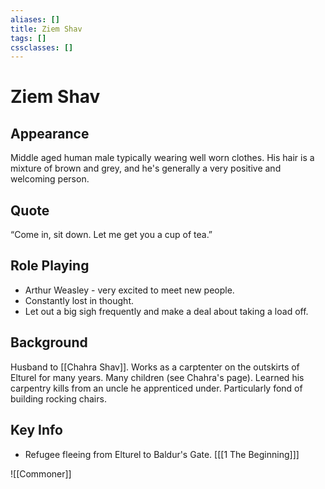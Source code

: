```yaml
---
aliases: []
title: Ziem Shav
tags: []
cssclasses: []
---
```

# Ziem Shav

## Appearance
Middle aged human male typically wearing well worn clothes. His hair is a mixture of brown and grey, and he's generally a very positive and welcoming person.

## Quote
“Come in, sit down. Let me get you a cup of tea.”

## Role Playing
- Arthur Weasley - very excited to meet new people.
- Constantly lost in thought.
- Let out a big sigh frequently and make a deal about taking a load off.

## Background
Husband to [[Chahra Shav]]. Works as a carptenter on the outskirts of Elturel for many years. Many children (see Chahra's page). Learned his carpentry kills from an uncle he apprenticed under. Particularly fond of building rocking chairs.

## Key Info
- Refugee fleeing from Elturel to Baldur's Gate. [[[1 The Beginning]]]

![[Commoner]]